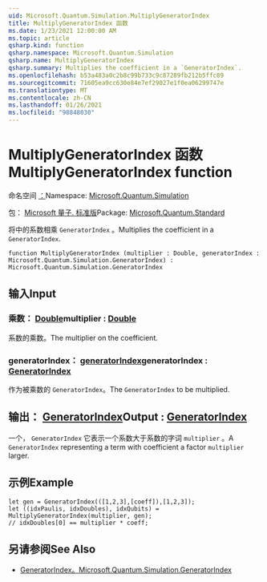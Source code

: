 ```yaml
---
uid: Microsoft.Quantum.Simulation.MultiplyGeneratorIndex
title: MultiplyGeneratorIndex 函数
ms.date: 1/23/2021 12:00:00 AM
ms.topic: article
qsharp.kind: function
qsharp.namespace: Microsoft.Quantum.Simulation
qsharp.name: MultiplyGeneratorIndex
qsharp.summary: Multiplies the coefficient in a `GeneratorIndex`.
ms.openlocfilehash: b53a483a0c2b8c99b733c9c87289fb212b5ffc89
ms.sourcegitcommit: 71605ea9cc630e84e7ef29027e1f0ea06299747e
ms.translationtype: MT
ms.contentlocale: zh-CN
ms.lasthandoff: 01/26/2021
ms.locfileid: "98848030"
---
```

# <a name="multiplygeneratorindex-function"></a><span data-ttu-id="bd33e-102">MultiplyGeneratorIndex 函数</span><span class="sxs-lookup"><span data-stu-id="bd33e-102">MultiplyGeneratorIndex function</span></span>

<span data-ttu-id="bd33e-103">命名空间 [：](xref:Microsoft.Quantum.Simulation)</span><span class="sxs-lookup"><span data-stu-id="bd33e-103">Namespace: [Microsoft.Quantum.Simulation](xref:Microsoft.Quantum.Simulation)</span></span>

<span data-ttu-id="bd33e-104">包： [Microsoft 量子. 标准版](https://nuget.org/packages/Microsoft.Quantum.Standard)</span><span class="sxs-lookup"><span data-stu-id="bd33e-104">Package: [Microsoft.Quantum.Standard](https://nuget.org/packages/Microsoft.Quantum.Standard)</span></span>


<span data-ttu-id="bd33e-105">将中的系数相乘 `GeneratorIndex` 。</span><span class="sxs-lookup"><span data-stu-id="bd33e-105">Multiplies the coefficient in a `GeneratorIndex`.</span></span>

```qsharp
function MultiplyGeneratorIndex (multiplier : Double, generatorIndex : Microsoft.Quantum.Simulation.GeneratorIndex) : Microsoft.Quantum.Simulation.GeneratorIndex
```


## <a name="input"></a><span data-ttu-id="bd33e-106">输入</span><span class="sxs-lookup"><span data-stu-id="bd33e-106">Input</span></span>

### <a name="multiplier--double"></a><span data-ttu-id="bd33e-107">乘数： [Double](xref:microsoft.quantum.lang-ref.double)</span><span class="sxs-lookup"><span data-stu-id="bd33e-107">multiplier : [Double](xref:microsoft.quantum.lang-ref.double)</span></span>

<span data-ttu-id="bd33e-108">系数的乘数。</span><span class="sxs-lookup"><span data-stu-id="bd33e-108">The multiplier on the coefficient.</span></span>


### <a name="generatorindex--generatorindex"></a><span data-ttu-id="bd33e-109">generatorIndex： [generatorIndex](xref:Microsoft.Quantum.Simulation.GeneratorIndex)</span><span class="sxs-lookup"><span data-stu-id="bd33e-109">generatorIndex : [GeneratorIndex](xref:Microsoft.Quantum.Simulation.GeneratorIndex)</span></span>

<span data-ttu-id="bd33e-110">作为被乘数的 `GeneratorIndex`。</span><span class="sxs-lookup"><span data-stu-id="bd33e-110">The `GeneratorIndex` to be multiplied.</span></span>



## <a name="output--generatorindex"></a><span data-ttu-id="bd33e-111">输出： [GeneratorIndex](xref:Microsoft.Quantum.Simulation.GeneratorIndex)</span><span class="sxs-lookup"><span data-stu-id="bd33e-111">Output : [GeneratorIndex](xref:Microsoft.Quantum.Simulation.GeneratorIndex)</span></span>

<span data-ttu-id="bd33e-112">一个， `GeneratorIndex` 它表示一个系数大于系数的字词 `multiplier` 。</span><span class="sxs-lookup"><span data-stu-id="bd33e-112">A `GeneratorIndex` representing a term with coefficient a factor `multiplier` larger.</span></span>

## <a name="example"></a><span data-ttu-id="bd33e-113">示例</span><span class="sxs-lookup"><span data-stu-id="bd33e-113">Example</span></span>

```qsharp
let gen = GeneratorIndex(([1,2,3],[coeff]),[1,2,3]);
let ((idxPaulis, idxDoubles), idxQubits) = MultiplyGeneratorIndex(multiplier, gen);
// idxDoubles[0] == multiplier * coeff;
```

## <a name="see-also"></a><span data-ttu-id="bd33e-114">另请参阅</span><span class="sxs-lookup"><span data-stu-id="bd33e-114">See Also</span></span>

- [<span data-ttu-id="bd33e-115">GeneratorIndex。</span><span class="sxs-lookup"><span data-stu-id="bd33e-115">Microsoft.Quantum.Simulation.GeneratorIndex</span></span>](xref:Microsoft.Quantum.Simulation.GeneratorIndex)